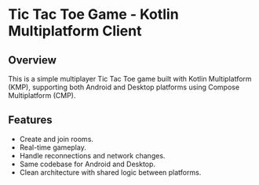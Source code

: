 # Tic Tac Toe Game - Kotlin Multiplatform Client

## Overview

This is a simple multiplayer Tic Tac Toe game built with Kotlin Multiplatform (KMP), supporting both Android and Desktop platforms using Compose Multiplatform (CMP).

## Features

* Create and join rooms.
* Real-time gameplay.
* Handle reconnections and network changes.
* Same codebase for Android and Desktop.
* Clean architecture with shared logic between platforms.
